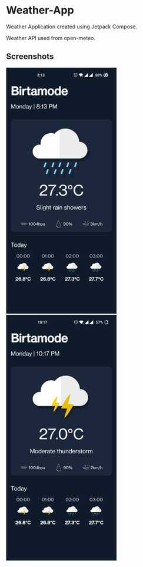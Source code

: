 # Weather-App
Weather Application created using Jetpack Compose.

Weather API used from open-meteo.

## Screenshots
<img src="Images/img_1.jpg" width="300"> &nbsp; &nbsp; &nbsp; &nbsp; &nbsp; &nbsp; &nbsp; &nbsp; &nbsp; <img src="Images/img_2.jpg" width="300">
